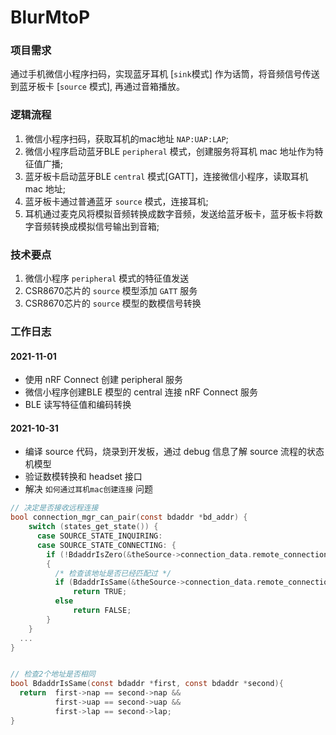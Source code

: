 # BlurMtoP

### 项目需求
通过手机微信小程序扫码，实现蓝牙耳机 [`sink`模式] 作为话筒，将音频信号传送到蓝牙板卡 [`source` 模式], 再通过音箱播放。


### 逻辑流程
1. 微信小程序扫码，获取耳机的mac地址 `NAP:UAP:LAP`;
2. 微信小程序启动蓝牙BLE `peripheral` 模式，创建服务将耳机 mac 地址作为特征值广播;
3. 蓝牙板卡启动蓝牙BLE `central` 模式[GATT]，连接微信小程序，读取耳机 mac 地址;
4. 蓝牙板卡通过普通蓝牙 `source` 模式，连接耳机;
5. 耳机通过麦克风将模拟音频转换成数字音频，发送给蓝牙板卡，蓝牙板卡将数字音频转换成模拟信号输出到音箱;


### 技术要点
1. 微信小程序 `peripheral` 模式的特征值发送
2. CSR8670芯片的 `source` 模型添加 `GATT` 服务
3. CSR8670芯片的 `source` 模型的数模信号转换


### 工作日志

#### 2021-11-01
- 使用 nRF Connect 创建 peripheral 服务
- 微信小程序创建BLE 模型的 central 连接 nRF Connect 服务
- BLE 读写特征值和编码转换


#### 2021-10-31
- 编译 source 代码，烧录到开发板，通过 debug 信息了解 source 流程的状态机模型
- 验证数模转换和 headset 接口
- 解决 `如何通过耳机mac创建连接` 问题

```c
// 决定是否接收远程连接
bool connection_mgr_can_pair(const bdaddr *bd_addr) {
    switch (states_get_state()) {        
      case SOURCE_STATE_INQUIRING:
      case SOURCE_STATE_CONNECTING: {
        if (!BdaddrIsZero(&theSource->connection_data.remote_connection_addr))
        {
          /* 检查该地址是否已经匹配过 */
          if (BdaddrIsSame(&theSource->connection_data.remote_connection_addr, bd_addr))
              return TRUE;
          else
              return FALSE;
        }
    }
  ...
}


// 检查2个地址是否相同
bool BdaddrIsSame(const bdaddr *first, const bdaddr *second){ 
  return  first->nap == second->nap && 
          first->uap == second->uap && 
          first->lap == second->lap; 
}
```
